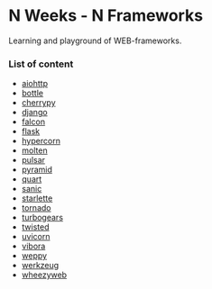 N Weeks - N Frameworks
======================

Learning and playground of WEB-frameworks.

### List of content

* [aiohttp](https://aiohttp.readthedocs.io/en/stable/index.html)
* [bottle](https://bottlepy.org/docs/0.12/)
* [cherrypy](https://cherrypy.org/)
* [django](https://docs.djangoproject.com/en/2.1/)
* [falcon](https://falcon.readthedocs.io/en/stable/)
* [flask](http://flask.pocoo.org/)
* [hypercorn](https://pgjones.gitlab.io/hypercorn/)
* [molten](https://moltenframework.com/)
* [pulsar](http://quantmind.github.io/pulsar/index.html)
* [pyramid](https://docs.pylonsproject.org/projects/pyramid/en/1.9-branch/)
* [quart](https://pgjones.gitlab.io/quart/index.html)
* [sanic](https://sanic.readthedocs.io/en/latest/)
* [starlette](https://www.starlette.io/)
* [tornado](https://www.tornadoweb.org/en/stable/index.html)
* [turbogears](http://www.turbogears.org/)
* [twisted](https://twistedmatrix.com/trac/)
* [uvicorn](https://www.uvicorn.org/)
* [vibora](https://docs.vibora.io/)
* [weppy](http://weppy.org/)
* [werkzeug](http://werkzeug.pocoo.org/)
* [wheezyweb](https://pythonhosted.org/wheezy.web/index.html)
